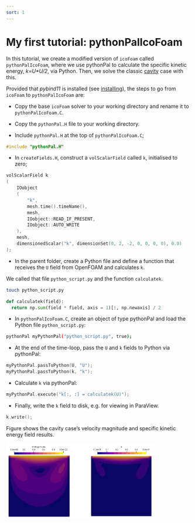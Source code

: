 ```yaml
---
sort: 1
---
```


# My first tutorial: pythonPalIcoFoam


In this tutorial, we create a modified version of `icoFoam` called `pythonPalIcoFoam`, where we use pythonPal to calculate the specific kinetic energy, _k=U*U/2_, via Python. Then, we solve the classic [cavity](https://doc.cfd.direct/openfoam/user-guide-v6/cavity) case with this.

Provided that _pybind11_ is installed (see [installing](/preliminaries/installingPybind.html#installing-pybind11)), the steps to go from `icoFoam` to `pythonPalIcoFoam` are:

- Copy the base `icoFoam` solver to your working directory and rename it to `pythonPalIcoFoam.C`.

- Copy the `pythonPal.H` file to your working directory.

- Include `pythonPal.H` at the top of `pythonPalIcoFoam.C`;

```C
#include "pythonPal.H"
```

- In `createFields.H`, construct a `volScalarField` called `k`, initialised to zero;

```C
volScalarField k
(
    IOobject
    (
        "k",
        mesh.time().timeName(),
        mesh,
        IOobject::READ_IF_PRESENT,
        IOobject::AUTO_WRITE
    ),
    mesh,
    dimensionedScalar("k", dimensionSet(0, 2, -2, 0, 0, 0, 0), 0.0)
);
```

- In the parent folder, create a Python file and define a function that receives the `U` field from OpenFOAM and calculates `k`. 

We called that file `python_script.py` and the function `calculatek`.

```bash
touch python_script.py
```

```Python
def calculatek(field):
  return np.sum(field * field, axis = 1)[:, np.newaxis] / 2
```

- In `pythonPalIcoFoam.C`, create an object of type pythonPal and load the Python file `python_script.py`:

```bash
pythonPal myPythonPal("python_script.py", true);
```

- At the end of the time-loop, pass the `U` and `k` fields to Python via pythonPal:

```C
myPythonPal.passToPython(U, "U");
myPythonPal.passToPython(k, "k");
```

- Calculate `k` via pythonPal:

```C
myPythonPal.execute("k[:, :] = calculatek(U)");
```

- Finally, write the `k` field to disk, e.g. for viewing in ParaView.

```C
k.write();
```

Figure shows the cavity case’s velocity magnitude and specific kinetic energy field results.

<img src="/images/pythonPalResult.PNG" alt="cavity case's results" width="80%" >